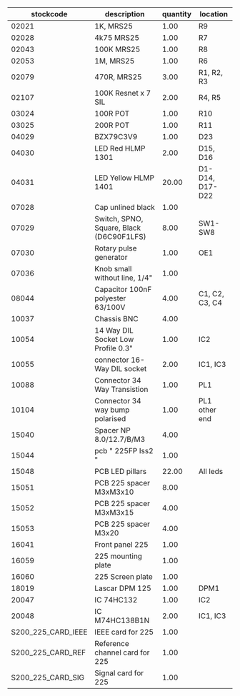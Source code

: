 |stockcode|description|quantity|location|
|---------|-----------|--------|--------|
|02021|1K, MRS25|1.00|R9|
|02028|4k75 MRS25|1.00|R7|
|02043|100K MRS25|1.00|R8|
|02053|1M, MRS25|1.00|R6|
|02079|470R, MRS25|3.00|R1, R2, R3|
|02107|100K Resnet x 7 SIL|2.00|R4, R5|
|03024|100R POT|1.00|R10|
|03025|200R POT|1.00|R11|
|04029|BZX79C3V9|1.00|D23|
|04030|LED Red HLMP 1301|2.00|D15, D16|
|04031|LED Yellow HLMP 1401|20.00|D1-D14, D17-D22|
|07028|Cap unlined black|1.00||
|07029|Switch, SPNO, Square, Black (D6C90F1LFS)|8.00|SW1-SW8|
|07030|Rotary pulse generator|1.00|OE1|
|07036|Knob small without line, 1/4"|1.00||
|08044|Capacitor 100nF polyester 63/100V|4.00|C1, C2, C3, C4|
|10037|Chassis BNC|4.00||
|10054|14 Way DIL Socket Low Profile 0.3"|1.00|IC2|
|10055|connector 16-Way DIL socket|2.00|IC1, IC3|
|10088|Connector 34 Way Transistion|1.00|PL1|
|10104|Connector 34 way bump polarised|1.00|PL1 other end|
|15040|Spacer NP 8.0/12.7/B/M3|4.00||
|15044|pcb  " 225FP Iss2 "|1.00||
|15048|PCB LED pillars|22.00|All leds|
|15051|PCB 225 spacer M3xM3x10|8.00||
|15052|PCB 225 spacer M3xM3x15|4.00||
|15053|PCB 225 spacer M3x20|4.00||
|16041|Front panel 225|1.00||
|16059|225 mounting plate|1.00||
|16060|225 Screen plate|1.00||
|18019|Lascar DPM 125|1.00|DPM1|
|20047|IC 74HC132|1.00|IC2|
|20048|IC M74HC138B1N|2.00|IC1, IC3|
|S200_225_CARD_IEEE|IEEE card for 225|1.00||
|S200_225_CARD_REF|Reference channel card for 225|1.00||
|S200_225_CARD_SIG|Signal card for 225|1.00||
